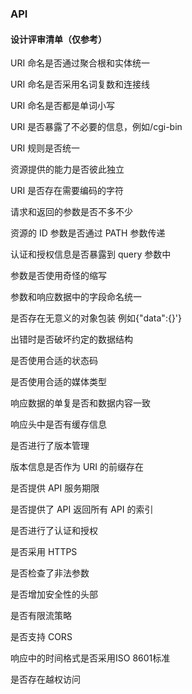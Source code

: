 ### API

#### 设计评审清单（仅参考）

URI 命名是否通过聚合根和实体统一

URI 命名是否采用名词复数和连接线

URI 命名是否都是单词小写

URI 是否暴露了不必要的信息，例如/cgi-bin

URI 规则是否统一

资源提供的能力是否彼此独立

URI 是否存在需要编码的字符

请求和返回的参数是否不多不少

资源的 ID 参数是否通过 PATH 参数传递

认证和授权信息是否暴露到 query 参数中

参数是否使用奇怪的缩写

参数和响应数据中的字段命名统一

是否存在无意义的对象包装 例如{"data":{}'}

出错时是否破坏约定的数据结构

是否使用合适的状态码

是否使用合适的媒体类型

响应数据的单复是否和数据内容一致

响应头中是否有缓存信息

是否进行了版本管理

版本信息是否作为 URI 的前缀存在

是否提供 API 服务期限

是否提供了 API 返回所有 API 的索引

是否进行了认证和授权

是否采用 HTTPS

是否检查了非法参数

是否增加安全性的头部

是否有限流策略

是否支持 CORS

响应中的时间格式是否采用ISO 8601标准

是否存在越权访问
